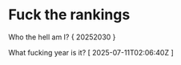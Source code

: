 # Fuck the rankings

Who the hell am I?
{ 20252030 }

What fucking year is it?
[ 2025-07-11T02:06:40Z ]
